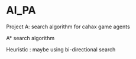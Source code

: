 # AI_PA
Project A: search algorithm for cahax game agents

A* search algorithm 


Heuristic : maybe using bi-directional search
